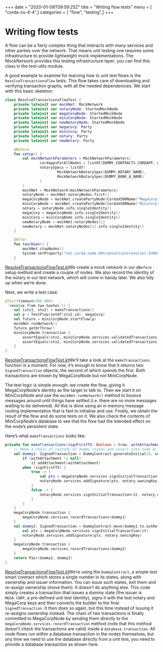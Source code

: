 +++
date = "2020-01-08T09:59:25Z"
title = "Writing flow tests"
menu = [ "corda-os-4-4",]
categories = [ "flow", "testing",]
+++



# Writing flow tests

A flow can be a fairly complex thing that interacts with many services and other parties over the network. That
            means unit testing one requires some infrastructure to provide lightweight mock implementations. The MockNetwork
            provides this testing infrastructure layer; you can find this class in the test-utils module.

A good example to examine for learning how to unit test flows is the `ResolveTransactionsFlow` tests. This
            flow takes care of downloading and verifying transaction graphs, with all the needed dependencies. We start
            with this basic skeleton:

```kotlin
class ResolveTransactionsFlowTest {
    private lateinit var mockNet: MockNetwork
    private lateinit var notaryNode: StartedMockNode
    private lateinit var megaCorpNode: StartedMockNode
    private lateinit var miniCorpNode: StartedMockNode
    private lateinit var newNotaryNode: StartedMockNode
    private lateinit var megaCorp: Party
    private lateinit var miniCorp: Party
    private lateinit var notary: Party
    private lateinit var newNotary: Party

    @Before
    fun setup() {
        val mockNetworkParameters = MockNetworkParameters(
                cordappsForAllNodes = listOf(DUMMY_CONTRACTS_CORDAPP, enclosedCordapp()),
                notarySpecs = listOf(
                        MockNetworkNotarySpec(DUMMY_NOTARY_NAME),
                        MockNetworkNotarySpec(DUMMY_BANK_A_NAME)
                )
        )
        mockNet = MockNetwork(mockNetworkParameters)
        notaryNode = mockNet.notaryNodes.first()
        megaCorpNode = mockNet.createPartyNode(CordaX500Name("MegaCorp", "London", "GB"))
        miniCorpNode = mockNet.createPartyNode(CordaX500Name("MiniCorp", "London", "GB"))
        notary = notaryNode.info.singleIdentity()
        megaCorp = megaCorpNode.info.singleIdentity()
        miniCorp = miniCorpNode.info.singleIdentity()
        newNotaryNode = mockNet.notaryNodes[1]
        newNotary = mockNet.notaryNodes[1].info.singleIdentity()
    }

    @After
    fun tearDown() {
        mockNet.stopNodes()
        System.setProperty("net.corda.node.dbtransactionsresolver.InMemoryResolutionLimit", "0")
    }

```
[ResolveTransactionsFlowTest.kt](https://github.com/corda/corda/blob/release/os/4.4/core-tests/src/test/kotlin/net/corda/coretests/internal/ResolveTransactionsFlowTest.kt)We create a mock network in our `@Before` setup method and create a couple of nodes. We also record the identity
            of the notary in our test network, which will come in handy later. We also tidy up when we’re done.

Next, we write a test case:

```kotlin
@Test(timeout=300_000)
 `resolve from two hashes`() {
    val (stx1, stx2) = makeTransactions()
    val p = TestFlow(setOf(stx2.id), megaCorp)
    val future = miniCorpNode.startFlow(p)
    mockNet.runNetwork()
    future.getOrThrow()
    miniCorpNode.transaction {
        assertEquals(stx1, miniCorpNode.services.validatedTransactions.getTransaction(stx1.id))
        assertEquals(stx2, miniCorpNode.services.validatedTransactions.getTransaction(stx2.id))
    }
}

```
[ResolveTransactionsFlowTest.kt](https://github.com/corda/corda/blob/release/os/4.4/core-tests/src/test/kotlin/net/corda/coretests/internal/ResolveTransactionsFlowTest.kt)We’ll take a look at the `makeTransactions` function in a moment. For now, it’s enough to know that it returns two
            `SignedTransaction` objects, the second of which spends the first. Both transactions are known by MegaCorpNode but
            not MiniCorpNode.

The test logic is simple enough: we create the flow, giving it MegaCorpNode’s identity as the target to talk to.
            Then we start it on MiniCorpNode and use the `mockNet.runNetwork()` method to bounce messages around until things have
            settled (i.e. there are no more messages waiting to be delivered). All this is done using an in memory message
            routing implementation that is fast to initialise and use. Finally, we obtain the result of the flow and do
            some tests on it. We also check the contents of MiniCorpNode’s database to see that the flow had the intended effect
            on the node’s persistent state.

Here’s what `makeTransactions` looks like:

```kotlin
private fun makeTransactions(signFirstTX: Boolean = true, withAttachment: SecureHash? = null): Pair<SignedTransaction, SignedTransaction> {
    // Make a chain of custody of dummy states and insert into node A.
    val dummy1: SignedTransaction = DummyContract.generateInitial(0, notary, megaCorp.ref(1)).let {
        if (withAttachment != null)
            it.addAttachment(withAttachment)
        when (signFirstTX) {
            true -> {
                val ptx = megaCorpNode.services.signInitialTransaction(it)
                notaryNode.services.addSignature(ptx, notary.owningKey)
            }
            false -> {
                notaryNode.services.signInitialTransaction(it, notary.owningKey)
            }
        }
    }
    megaCorpNode.transaction {
        megaCorpNode.services.recordTransactions(dummy1)
    }
    val dummy2: SignedTransaction = DummyContract.move(dummy1.tx.outRef(0), miniCorp).let {
        val ptx = megaCorpNode.services.signInitialTransaction(it)
        notaryNode.services.addSignature(ptx, notary.owningKey)
    }
    megaCorpNode.transaction {
        megaCorpNode.services.recordTransactions(dummy2)
    }
    return Pair(dummy1, dummy2)
}

```
[ResolveTransactionsFlowTest.kt](https://github.com/corda/corda/blob/release/os/4.4/core-tests/src/test/kotlin/net/corda/coretests/internal/ResolveTransactionsFlowTest.kt)We’re using the `DummyContract`, a simple test smart contract which stores a single number in its states, along
            with ownership and issuer information. You can issue such states, exit them and re-assign ownership (move them).
            It doesn’t do anything else. This code simply creates a transaction that issues a dummy state (the issuer is
            `MEGA_CORP`, a pre-defined unit test identity), signs it with the test notary and MegaCorp keys and then
            converts the builder to the final `SignedTransaction`. It then does so again, but this time instead of issuing
            it re-assigns ownership instead. The chain of two transactions is finally committed to MegaCorpNode by sending them
            directly to the `megaCorpNode.services.recordTransaction` method (note that this method doesn’t check the
            transactions are valid) inside a `database.transaction`.  All node flows run within a database transaction in the
            nodes themselves, but any time we need to use the database directly from a unit test, you need to provide a database
            transaction as shown here.


